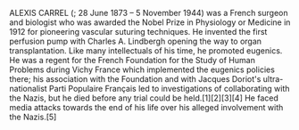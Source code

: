 ALEXIS CARREL (; 28 June 1873 – 5 November 1944) was a French surgeon and biologist who was awarded the Nobel Prize in Physiology or Medicine in 1912 for pioneering vascular suturing techniques. He invented the first perfusion pump with Charles A. Lindbergh opening the way to organ transplantation. Like many intellectuals of his time, he promoted eugenics. He was a regent for the French Foundation for the Study of Human Problems during Vichy France which implemented the eugenics policies there; his association with the Foundation and with Jacques Doriot's ultra-nationalist Parti Populaire Français led to investigations of collaborating with the Nazis, but he died before any trial could be held.[1][2][3][4] He faced media attacks towards the end of his life over his alleged involvement with the Nazis.[5]
